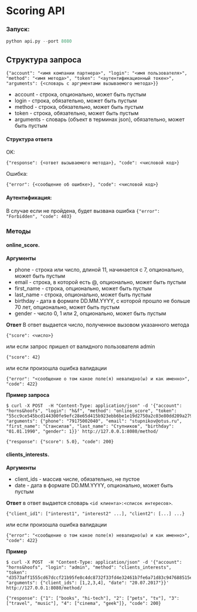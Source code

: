 # Scoring API

### Запуск:
```python
python api.py --port 8080
```

## Структура запроса
```
{"account": "<имя компании партнера>", "login": "<имя пользователя>", "method": "<имя метода>", "token": "<аутентификационный токен>", "arguments": {<словарь с аргументами вызываемого метода>}}
```
* account - строка, опционально, может быть пустым
* login - строка, обязательно, может быть пустым
* method - строка, обязательно, может быть пустым
* token - строка, обязательно, может быть пустым
* arguments - словарь (объект в терминах json), обязательно, может быть пустым

#### Структура ответа
OK:
```
{"response": {<ответ вызываемого метода>}, "code": <числовой код>}
```
Ошибка:
```
{"error": {<сообщение об ошибке>}, "code": <числовой код>}
```

#### Аутентификация:
В случае если не пройдена, будет вызвана ошибка
```{"error": "Forbidden", "code": 403}```

### Методы
#### online_score.
__Аргументы__
* phone - строка или число, длиной 11, начинается с 7, опционально, может быть пустым
* email - строка, в которой есть @, опционально, может быть пустым
* first_name - строка, опционально, может быть пустым
* last_name - строка, опционально, может быть пустым
* birthday - дата в формате DD.MM.YYYY, с которой прошло не больше 70 лет, опционально, может быть пустым
* gender - число 0, 1 или 2, опционально, может быть пустым

__Ответ__
В ответ выдается число, полученное вызовом указанного метода
```
{"score": <число>}
```
или если запрос пришел от валидного пользователя admin
```
{"score": 42}
```
или если произошла ошибка валидации
```
{"error": "<сообщение о том какое поле(я) невалидно(ы) и как именно>", "code": 422}
```

__Пример запроса__
```
$ curl -X POST  -H "Content-Type: application/json" -d '{"account": "horns&hoofs", "login": "h&f", "method": "online_score", "token": "55cc9ce545bcd144300fe9efc28e65d415b923ebb6be1e19d2750a2c03e80dd209a27954dca045e5bb12418e7d89b6d718a9e35af34e14e1d5bcd5a08f21fc95", "arguments": {"phone": "79175002040", "email": "stupnikov@otus.ru", "first_name": "Стансилав", "last_name": "Ступников", "birthday": "01.01.1990", "gender": 1}}' http://127.0.0.1:8080/method/
```
```
{"response": {"score": 5.0}, "code": 200}
```

#### clients_interests.
__Аргументы__
* client_ids - массив числе, обязательно, не пустое
* date - дата в формате DD.MM.YYYY, опционально, может быть пустым

__Ответ__
в ответ выдается словарь `<id клиента>:<список интересов>`.
```
{"client_id1": ["interest1", "interest2" ...], "client2": [...] ...}
```
или если произошла ошибка валидации
```
{"error": "<сообщение о том какое поле(я) невалидно(ы) и как именно>", "code": 422}
```

__Пример__
```
$ curl -X POST  -H "Content-Type: application/json" -d '{"account": "horns&hoofs", "login": "admin", "method": "clients_interests", "token": "d3573aff1555cd67dccf21b95fe8c4dc8732f33fd4e32461b7fe6a71d83c947688515e36774c00fb630b039fe2223c991f045f13f24091386050205c324687a0", "arguments": {"client_ids": [1,2,3,4], "date": "20.07.2017"}}' http://127.0.0.1:8080/method/
```
```
{"response": {"1": ["books", "hi-tech"], "2": ["pets", "tv"], "3": ["travel", "music"], "4": ["cinema", "geek"]}, "code": 200}
```